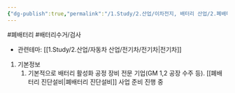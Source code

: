 ```yaml
---
{"dg-publish":true,"permalink":"/1.Study/2.산업/이차전지, 배터리 산업/2.폐배터리/종목/에이프로/","created":"2024-11-20T21:02:27.627+09:00","updated":"2025-06-03T20:07:21.399+09:00"}
---
```


#폐배터리 #배터리수거/검사



- 관련테마: [[1.Study/2.산업/자동차 산업/전기차/전기차\|전기차]]


1. 기본정보
	1. 기본적으로 배터리 활성화 공정 장비 전문 기업(GM 1,2 공장 수주 등). [[폐배터리 진단설비\|폐배터리 진단설비]] 사업 준비 진행 중


